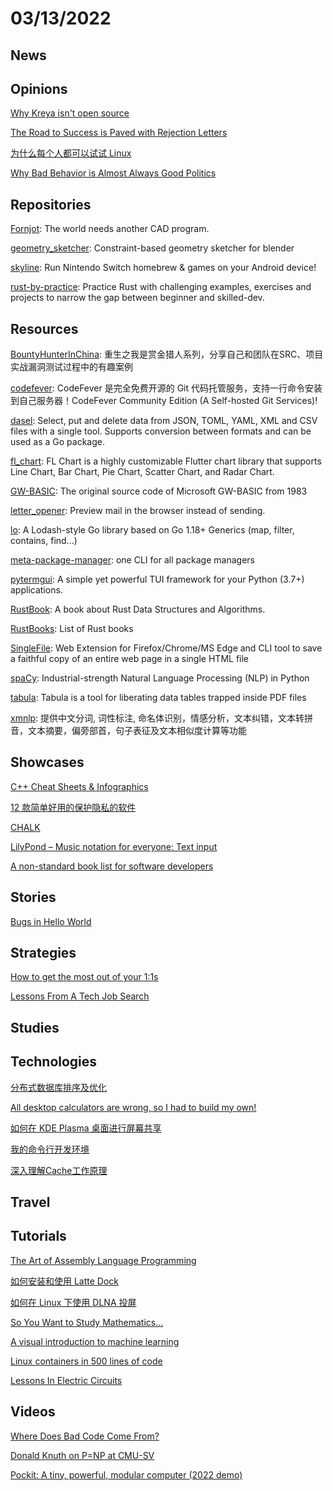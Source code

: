 # 03/13/2022

## News

## Opinions
[Why Kreya isn't open source](https://kreya.app/blog/why-kreya-isnt-open-source/)

[The Road to Success is Paved with Rejection Letters](http://perceiving-systems.blog/en/news/the-road-to-success-is-paved-with-rejection-letters)

[为什么每个人都可以试试 Linux](https://linux.cn/article-14334-1.html)

[Why Bad Behavior is Almost Always Good Politics](https://fs.blog/the-dictators-handbook/)

## Repositories
[Fornjot](https://github.com/hannobraun/Fornjot): The world needs another CAD program.

[geometry_sketcher](https://github.com/hlorus/geometry_sketcher): Constraint-based geometry sketcher for blender

[skyline](https://github.com/skyline-emu/skyline): Run Nintendo Switch homebrew & games on your Android device!

[rust-by-practice](https://github.com/sunface/rust-by-practice): Practice Rust with challenging examples, exercises and projects to narrow the gap between beginner and skilled-dev.

## Resources
[BountyHunterInChina](https://github.com/J0o1ey/BountyHunterInChina): 重生之我是赏金猎人系列，分享自己和团队在SRC、项目实战漏洞测试过程中的有趣案例

[codefever](https://github.com/PGYER/codefever): CodeFever 是完全免费开源的 Git 代码托管服务，支持一行命令安装到自己服务器！CodeFever Community Edition (A Self-hosted Git Services)!

[dasel](https://github.com/TomWright/dasel): Select, put and delete data from JSON, TOML, YAML, XML and CSV files with a single tool. Supports conversion between formats and can be used as a Go package.

[fl_chart](https://github.com/imaNNeoFighT/fl_chart): FL Chart is a highly customizable Flutter chart library that supports Line Chart, Bar Chart, Pie Chart, Scatter Chart, and Radar Chart.

[GW-BASIC](https://github.com/microsoft/GW-BASIC): The original source code of Microsoft GW-BASIC from 1983

[letter_opener](https://github.com/ryanb/letter_opener): Preview mail in the browser instead of sending.

[lo](https://github.com/samber/lo): A Lodash-style Go library based on Go 1.18+ Generics (map, filter, contains, find...)

[meta-package-manager](https://github.com/kdeldycke/meta-package-manager): one CLI for all package managers

[pytermgui](https://github.com/bczsalba/pytermgui): A simple yet powerful TUI framework for your Python (3.7+) applications.

[RustBook](https://github.com/QMHTMY/RustBook): A book about Rust Data Structures and Algorithms.

[RustBooks](https://github.com/sger/RustBooks): List of Rust books

[SingleFile](https://github.com/gildas-lormeau/SingleFile): Web Extension for Firefox/Chrome/MS Edge and CLI tool to save a faithful copy of an entire web page in a single HTML file

[spaCy](https://github.com/explosion/spaCy): Industrial-strength Natural Language Processing (NLP) in Python

[tabula](https://github.com/tabulapdf/tabula): Tabula is a tool for liberating data tables trapped inside PDF files

[xmnlp](https://github.com/SeanLee97/xmnlp): 提供中文分词, 词性标注, 命名体识别，情感分析，文本纠错，文本转拼音，文本摘要，偏旁部首，句子表征及文本相似度计算等功能

## Showcases
[C++ Cheat Sheets & Infographics](https://hackingcpp.com/cpp/cheat_sheets.html)

[12 款简单好用的保护隐私的软件](https://linux.cn/article-14337-1.html)

[CHALK](https://chachatelier.fr/chalk/)

[LilyPond – Music notation for everyone: Text input](http://lilypond.org/text-input.en.html)

[A non-standard book list for software developers](https://mihaiolteanu.me/books.html)

## Stories
[Bugs in Hello World](https://blog.sunfishcode.online/bugs-in-hello-world/)

## Strategies
[How to get the most out of your 1:1s](https://erik.wiffin.com/posts/how-to-get-the-most-out-of-your-11s/)

[Lessons From A Tech Job Search](https://blog.nindalf.com/posts/tech-interview/)

## Studies

## Technologies
[分布式数据库排序及优化](https://my.oschina.net/vivotech/blog/5476004)

[All desktop calculators are wrong, so I had to build my own!](https://chachatelier.fr/chalk/article/chalk.html)

[如何在 KDE Plasma 桌面进行屏幕共享](https://linux.cn/article-14332-1.html)

[我的命令行开发环境](https://writings.sh/post/commandline-tools)

[深入理解Cache工作原理](https://mp.weixin.qq.com/s/fXvysrE8Z2g4Df7P0cN0Wg)

## Travel

## Tutorials
[The Art of Assembly Language Programming](http://www.phatcode.net/res/223/files/html/toc.html)

[如何安装和使用 Latte Dock](https://linux.cn/article-14340-1.html)

[如何在 Linux 下使用 DLNA 投屏](https://linux.cn/article-14341-1.html)

[So You Want to Study Mathematics…](https://www.susanrigetti.com/math)

[A visual introduction to machine learning](http://www.r2d3.us/visual-intro-to-machine-learning-part-1/)

[Linux containers in 500 lines of code](https://blog.lizzie.io/linux-containers-in-500-loc.html)

[Lessons In Electric Circuits](https://www.ibiblio.org/kuphaldt/electricCircuits/)

## Videos
[Where Does Bad Code Come From?](https://www.youtube.com/watch?v=7YpFGkG-u1w)

[Donald Knuth on P=NP at CMU-SV](https://www.youtube.com/watch?v=Ph4hlOzq_pE)

[Pockit: A tiny, powerful, modular computer (2022 demo)](https://www.youtube.com/watch?v=b3F9OtH2Xx4)

